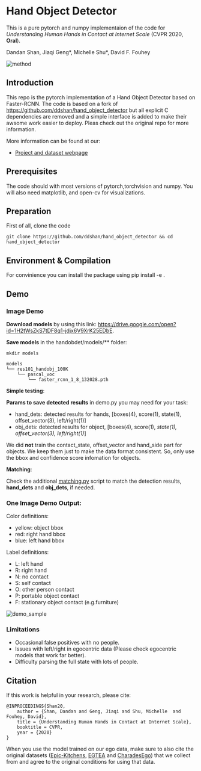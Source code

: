 # Hand Object Detector 
This is a pure pytorch and numpy implementaion of the code for *Understanding Human Hands in Contact at Internet Scale* (CVPR 2020, **Oral**).

Dandan Shan, Jiaqi Geng*, Michelle Shu*, David F. Fouhey

![method](assets/method.png)



## Introduction

This repo is the pytorch implementation of a Hand Object Detector based on Faster-RCNN. The code is based on a fork of https://github.com/ddshan/hand_object_detector but all explicit C dependencies are removed and a simple interface is added to make their awsome work easier to deploy. Pleas check out the original repo for more information.

More information can be found at our:

* [Project and dataset webpage](http://fouheylab.eecs.umich.edu/~dandans/projects/100DOH/)


## Prerequisites

The code should with most versions of pytorch,torchvision and numpy. You will also need matplotlib, and open-cv for visualizations.


## Preparation

First of all, clone the code
```
git clone https://github.com/ddshan/hand_object_detector && cd hand_object_detector
```


## Environment & Compilation

For convinience you can install the package using pip install -e .

## Demo

### Image Demo

**Download models** by using this link: https://drive.google.com/open?id=1H2tWsZkS7tDF8q1-jdjx6V9XrK25EDbE.


**Save models** in the handobdet/models/** folder:
```
mkdir models

models
└── res101_handobj_100K
    └── pascal_voc
        └── faster_rcnn_1_8_132028.pth
```



**Simple testing**: 



**Params to save detected results** in demo.py you may need for your task:
* hand_dets: detected results for hands, [boxes(4), score(1), state(1), offset_vector(3), left/right(1)]
* obj_dets: detected results for object, [boxes(4), score(1), <em>state(1), offset_vector(3), left/right(1)</em>]

We did **not** train the contact_state, offset_vector and hand_side part for objects. We keep them just to make the data format consistent. So, only use the bbox and confidence score infomation for objects.  

**Matching**:

Check the additional [matching.py](https://github.com/ddshan/Hand_Object_Detector/blob/master/lib/model/utils/matching.py) script to match the detection results, **hand_dets** and **obj_dets**, if needed.  


### One Image Demo Output:

Color definitions:
* yellow: object bbox
* red: right hand bbox
* blue: left hand bbox

Label definitions:
* L: left hand
* R: right hand
* N: no contact
* S: self contact
* O: other person contact
* P: portable object contact
* F: stationary object contact (e.g.furniture)


![demo_sample](assets/boardgame_848_sU8S98MT1Mo_00013957.png)


### Limitations
- Occasional false positives with no people.
- Issues with left/right in egocentric data (Please check egocentric models that work far better).
- Difficulty parsing the full state with lots of people.

<!-- ## Acknowledgment

xxx -->

## Citation

If this work is helpful in your research, please cite:
```
@INPROCEEDINGS{Shan20, 
    author = {Shan, Dandan and Geng, Jiaqi and Shu, Michelle  and Fouhey, David},
    title = {Understanding Human Hands in Contact at Internet Scale},
    booktitle = CVPR, 
    year = {2020} 
}
```
When you use the model trained on our ego data, make sure to also cite the original datasets ([Epic-Kitchens](https://epic-kitchens.github.io/2018), [EGTEA](http://cbs.ic.gatech.edu/fpv/) and [CharadesEgo](https://prior.allenai.org/projects/charades-ego)) that we collect from and agree to the original conditions for using that data.